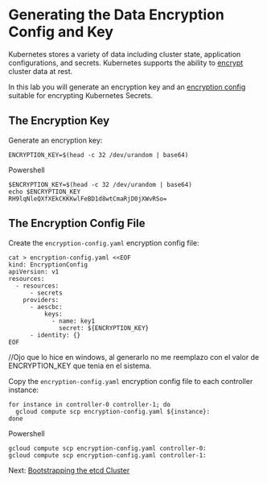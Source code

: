 # Generating the Data Encryption Config and Key

Kubernetes stores a variety of data including cluster state, application configurations, and secrets. Kubernetes supports the ability to [encrypt](https://kubernetes.io/docs/tasks/administer-cluster/encrypt-data) cluster data at rest.

In this lab you will generate an encryption key and an [encryption config](https://kubernetes.io/docs/tasks/administer-cluster/encrypt-data/#understanding-the-encryption-at-rest-configuration) suitable for encrypting Kubernetes Secrets.

## The Encryption Key

Generate an encryption key:

```
ENCRYPTION_KEY=$(head -c 32 /dev/urandom | base64)
```
Powershell

```
$ENCRYPTION_KEY=$(head -c 32 /dev/urandom | base64)
echo $ENCRYPTION_KEY
RH9lqNleQXfXEkCKKKwlFeBD1d8wtCmaRjD0jXWvRSo=
```

## The Encryption Config File

Create the `encryption-config.yaml` encryption config file:

```
cat > encryption-config.yaml <<EOF
kind: EncryptionConfig
apiVersion: v1
resources:
  - resources:
      - secrets
    providers:
      - aescbc:
          keys:
            - name: key1
              secret: ${ENCRYPTION_KEY}
      - identity: {}
EOF
```


//Ojo que lo hice en windows, al generarlo no me reemplazo con el valor de ENCRYPTION_KEY que tenia en el sistema.


Copy the `encryption-config.yaml` encryption config file to each controller instance:

```
for instance in controller-0 controller-1; do
  gcloud compute scp encryption-config.yaml ${instance}:
done
```
Powershell
```
gcloud compute scp encryption-config.yaml controller-0:
gcloud compute scp encryption-config.yaml controller-1:
```


Next: [Bootstrapping the etcd Cluster](07-bootstrapping-etcd.md)
